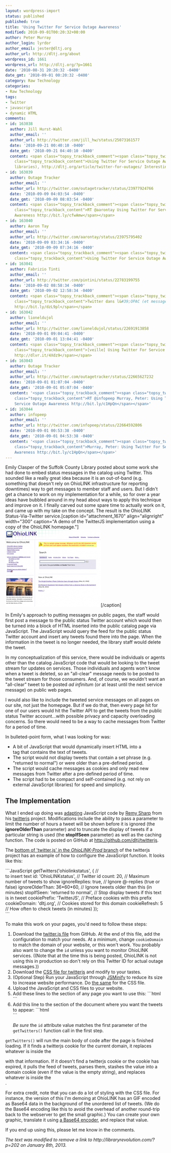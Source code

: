 ```yaml
---
layout: wordpress-import
status: published
published: true
title: 'Using Twitter For Service Outage Awareness'
modified: 2010-09-01T00:20:32+00:00
author: Peter Murray
author_login: lyrdor
author_email: jester@dltj.org
author_url: http://dltj.org/about
wordpress_id: 1661
wordpress_url: http://dltj.org/?p=1661
date: '2010-08-31 20:20:32 -0400'
date_gmt: '2010-09-01 00:20:32 -0400'
category: Raw Technology
categories:
- Raw Technology
tags:
- Twitter
- javascript
- dynamic HTML
comments:
- id: 163038
  author: Jill Hurst-Wahl
  author_email: ''
  author_url: http://twitter.com/jill_hw/status/25073161577
  date: '2010-09-21 00:40:10 -0400'
  date_gmt: '2010-09-21 04:40:10 -0400'
  content: <span class="topsy_trackback_comment"><span class="topsy_twitter_username"><span
    class="topsy_trackback_content">Using Twitter For Service Outage Awareness (in
    libraries), http://dltj.org/article/twitter-for-outages/ Interesting implementation</span></span>
- id: 163039
  author: Outage Tracker
  author_email: ''
  author_url: http://twitter.com/outagetracker/status/23977924766
  date: '2010-09-09 04:03:54 -0400'
  date_gmt: '2010-09-09 08:03:54 -0400'
  content: <span class="topsy_trackback_comment"><span class="topsy_twitter_username"><span
    class="topsy_trackback_content">RT @aarontay Using Twitter For Service Outage
    Awareness http://bit.ly/cfwAmw</span></span>
- id: 163040
  author: Aaron Tay
  author_email: ''
  author_url: http://twitter.com/aarontay/status/23975795402
  date: '2010-09-09 03:34:16 -0400'
  date_gmt: '2010-09-09 07:34:16 -0400'
  content: <span class="topsy_trackback_comment"><span class="topsy_twitter_username"><span
    class="topsy_trackback_content">Using Twitter For Service Outage Awareness http://bit.ly/cfwAmw</span></span>
- id: 163041
  author: Fabrizio Tinti
  author_email: ''
  author_url: http://twitter.com/pintini/status/22783199755
  date: '2010-09-02 08:58:34 -0400'
  date_gmt: '2010-09-02 12:58:34 -0400'
  content: <span class="topsy_trackback_comment"><span class="topsy_twitter_username"><span
    class="topsy_trackback_content">Twitter dans l&#39;OPAC (et messages "de service")...
    http://bit.ly/dzL9pl</span></span>
- id: 163042
  author: lioneldujol
  author_email: ''
  author_url: http://twitter.com/lioneldujol/status/22691913858
  date: '2010-09-01 09:04:41 -0400'
  date_gmt: '2010-09-01 13:04:41 -0400'
  content: <span class="topsy_trackback_comment"><span class="topsy_twitter_username"><span
    class="topsy_trackback_content">[veille] Using Twitter For Service Outage Awareness
    http://dlvr.it/4Xdz9</span></span>
- id: 163043
  author: Outage Tracker
  author_email: ''
  author_url: http://twitter.com/outagetracker/status/22665627232
  date: '2010-09-01 01:07:04 -0400'
  date_gmt: '2010-09-01 05:07:04 -0400'
  content: '<span class="topsy_trackback_comment"><span class="topsy_twitter_username"><span
    class="topsy_trackback_content">RT @infopeep Murray, Peter: Using Twitter For
    Service Outage Awareness http://bit.ly/c1HpQn</span></span>'
- id: 163044
  author: infopeep
  author_email: ''
  author_url: http://twitter.com/infopeep/status/22664592806
  date: '2010-09-01 00:53:38 -0400'
  date_gmt: '2010-09-01 04:53:38 -0400'
  content: '<span class="topsy_trackback_comment"><span class="topsy_twitter_username"><span
    class="topsy_trackback_content">Murray, Peter: Using Twitter For Service Outage
    Awareness http://bit.ly/c1HpQn</span></span>'
---
```

<p>Emily Clasper of the Suffolk County Library <span class="removed_link" title="http://libraryrevolution.com/?p=202">posted about some work she had done to embed status messages in the catalog using Twitter</span>.  This sounded like a really great idea because it is an out-of-band (e.g. something that doesn't rely on OhioLINK infrastructure for reporting downtimes) way to get messages to member staff and users.  But I didn't get a chance to work on my implementation for a while, so for over a year ideas have bubbled around in my head about ways to apply this technique and improve on it.  I finally carved out some spare time to actually work on it, and came up with my take on the concept.  The result is the OhioLINK Status-Via-Twitter service.[caption id="attachment_1670" align="alignright" width="300" caption="A demo of the TwitterJS implementation using a copy of the OhioLINK homepage."]<a href="/wp-content/uploads/2010/08/ohiolink_homepage_with_message.png"><img src="/wp-content/uploads/2010/08/ohiolink_homepage_with_message-300x242.png" alt="" title="Demo of TwitterJS" width="300" height="242" class="size-medium wp-image-1670" /></a>[/caption]</p>
<p>In Emily's approach to putting messages on public pages, the staff would first post a message to the public status Twitter account which would then be turned into a block of HTML inserted into the public catalog page via JavaScript.  The JavaScript would query the feed for the public status Twitter account and insert any tweets found there into the page.  When the information in the tweet is no longer needed, the library staff would delete the tweet.</p>
<p>In my conceptualization of this service, there would be individuals or agents other than the catalog JavaScript code that would be looking to the tweet stream for updates on services.  Those individuals and agents won't know when a tweet is deleted, so an "all-clear" message needs to be posted to the tweet stream for those consumers.  And, of course, we wouldn't want an "all-clear" tweet to be posted <i>ad infinitum</i> (or at least until the next service message) on public web pages.</p>
<p>I would also like to include the tweeted service messages on all pages on our site, not just the homepage.  But if we do that, then every page hit for one of our users would hit the Twitter API to get the tweets from the public status Twitter account...with possible privacy and capacity overloading concerns.  So there would need to be a way to cache messages from Twitter for a period of time.</p>
<p>In bulleted-point form, what I was looking for was:</p>
<ul>
<li>A bit of JavaScript that would dynamically insert HTML into a
<div> tag that contains the text of tweets.</li>
<li>The script would not display tweets that contain a set phrase (e.g. "returned to normal") or were older than a pre-defined period.</li>
<li>The script would cache messages as cookies and only read new messages from Twitter after a pre-defined period of time.</li>
<li>The script had to be compact and self-contained (e.g. not rely on external JavaScript libraries) for speed and simplicity.</li>
</ul>
<h2>The Implementation</h2>
<p>What I ended up doing was <a href="http://github.com/dltj/twitterjs" title="dltj's twitterjs at master - GitHub">adapting</a> JavaScript code by <a href="http://remysharp.com/2007/05/18/add-twitter-to-your-blog-step-by-step/" title="Add Twitter to your blog (step-by-step)">Remy Sharp</a> from his <a href="http://code.google.com/p/twitterjs/" title="twitterjs - Project Hosting on Google Code">twitterjs</a> project.  Modifications include the ability to pass a parameter to limit the number of hours a tweet will be shown before it is ignored (the <strong>ignoreOlderThan</strong> parameter) and to truncate the display of tweets if a particular string is used (the <strong>stopIfSeen</strong> parameter) as well as the caching function.  The code is posted on GitHub at <a href="http://github.com/dltj/twitterjs" title="dltj's twitterjs at master - GitHub">http://github.com/dltj/twitterjs</a>.</p>
<p>The <a href="http://github.com/dltj/twitterjs/blob/OhioLINK-Prod/src/twitter.js#L472" title="Line 472 of twitter.js on the OhioLINK-Prod branch of twitterjs">bottom of 'twitter.js' in the <em>OhioLINK-Prod</em> branch</a> of the twitterjs project has an example of how to configure the JavaScript function.  It looks like this:</p>
```JavaScript
getTwitters('ohiolinkstatus', {       // <div> to insert text
  id: 'OhioLINKstatus',               // Twitter id
  count: 20,                          // Maximum number of tweets to show
  ignoreReplies: true,                // Ignore @-replies (true or false)
  ignoreOlderThan: 36*60*60,          // Ignore tweets older than this (in minutes)
  stopIfSeen: 'returned to normal',   // Stop display tweets if this text is in tweet
  cookiePrefix: 'TwitterJS',          // Preface cookies with this prefix
  cookieDomain: 'dltj.org',           // Cookies stored for this domain
  cookieRefresh: 5                    // How often to check tweets (in minutes)
});</div>
```
<p>To make this work on your pages, you'd need to follow these steps:</p>
<ol>
<li>Download the <a href="http://github.com/dltj/twitterjs/raw/master/src/twitter.js" title="twitter.js">twitter.js file</a> from GitHub.  At the end of this file, add the configuration to match your needs.  At a minimum, change <code>cookieDomain</code> to match the domain of your website, or this won't work.  You probably also want to change the <code>id</code> unless you want to monitor OhioLINK services.  ((Note that at the time this is being posted, OhioLINK is not using this in production so don't rely on this Twitter ID for actual outage messages.))</li>
<li>Download the <a href="http://github.com/dltj/twitterjs/raw/master/test/twitter.css" title="twitter.css">CSS file for twitterjs</a> and modify to your tastes.</li>
<li>(Optional Step) Run your JavaScript through <a href="http://jscompress.com/" title="Minify Javascript Online / Online JavaScript Packer">JSMinify</a> to reduce its size to increase website performance.  Do <a href="http://refresh-sf.com/yui/" title="Online YUI Compressor">the same</a> for the CSS file.</li>
<li>Upload the JavaScript and CSS files to your website.</li>
<li>Add these lines to the <head> section of any page you want to use this:
```html
<link rel="stylesheet" href="http://your.host.name/your.directory/twitter.css" type="text/css" media="screen" charset="utf-8" />
<script src="http://your.host.name/your.directory/twitter.js" type="text/javascript" charset="utf-8"></script>
```
</li>
<li>Add this line to the <body> section of the document where you want the tweets to appear:
```html
<div class="twitters" id="ohiolinkstatus"></div>
```
<p>  <em>Be sure</em> the <code>id</code> attribute value matches the first parameter of the <code>getTwitters()</code> function call in the first step.</li>
</ol>
<p><code>getTwitters()</code> will run the main body of code after the page is finished loading.  If it finds a twitterjs cookie for the current domain, it replaces whatever is inside the
<div> with that information.  If it doesn't find a twitterjs cookie or the cookie has expired, it pulls the feed of tweets, parses them, stashes the value into a domain cookie (even if the value is the empty string), and replaces whatever is inside the
<div>.</p>
<p>For extra credit, note that you can do a lot of styling with the CSS file.  For instance, the version of this I'm demoing at OhioLINK has an GIF encoded as Base64 data in the background of the unordered list of tweets.  (We do the Base64 encoding like this to avoid the overhead of another round-trip back to the webserver to get the small graphic.)  You can create your own graphic, translate it using <a href="http://www.google.com/search?q=base64+encoder" title="base64 encoder - Google Search">a Base64 encoder</a>, and replace that value.</p>
<p>If you end up using this, please let me know in the comments.
<p style="padding:0;margin:0;font-style:italic;" class="removed_link">The text was modified to remove a link to http://libraryrevolution.com/?p=202 on January 8th, 2013.</p>
